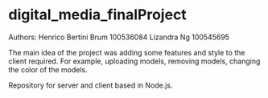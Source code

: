 digital_media_finalProject
==========================

Authors: Henrico Bertini Brum   100536084
         Lizandra Ng            100545695
         
The main idea of the project was adding some features and style to the client required. For example, uploading models, removing models, changing the color of the models.

Repository for server and client based in Node.js.
